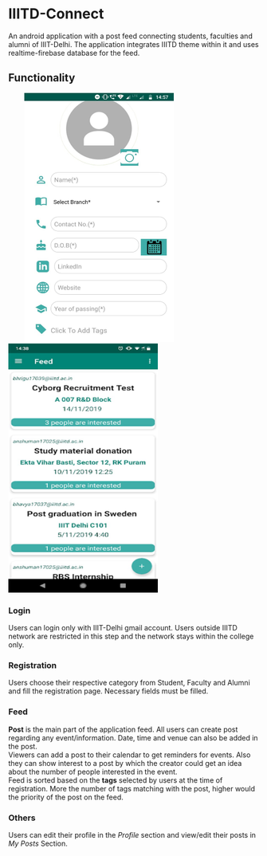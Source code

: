 # IIITD-Connect
An android application with a post feed connecting students, faculties and alumni of IIIT-Delhi. The application integrates IIITD theme within it and uses realtime-firebase database for the feed.

## Functionality
<p>
  &emsp;&emsp;
 <img src="https://github.com/Mohit17067/IIITD-Connect/blob/master/images/registration.jpeg" alt="Registration Page" width="300" height="500" >
  &emsp;&emsp;&emsp;&emsp;&emsp;&emsp;
  <img src="https://github.com/Mohit17067/IIITD-Connect/blob/master/images/feed.png" alt="Feed Page" width="300" height="500" >
  &emsp;&emsp;
</p>

### Login
Users can login only with IIIT-Delhi gmail account. Users outside IIITD network are restricted in this step and the network stays within the college only.

### Registration
Users choose their respective category from Student, Faculty and Alumni and fill the registration page. Necessary fields must be filled.

### Feed
**Post** is the main part of the application feed. All users can create post regarding any event/information. Date, time and venue can also be added in the post.<br>
Viewers can add a post to their calendar to get reminders for events. Also they can show interest to a post by which the creator could get an idea about the number of people interested in the event.<br>
Feed is sorted based on the **tags** selected by users at the time of registration. More the number of tags matching with the post, higher would the priority of the post on the feed.

### Others
Users can edit their profile in the *Profile* section and view/edit their posts in *My Posts* Section.
